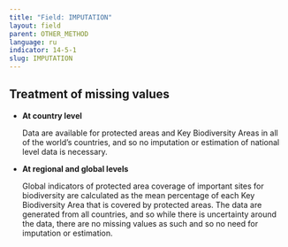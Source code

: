 ```yaml
---
title: "Field: IMPUTATION"
layout: field
parent: OTHER_METHOD
language: ru
indicator: 14-5-1
slug: IMPUTATION
---
```

## Treatment of missing values
* **At country level**

    Data are available for protected areas and Key Biodiversity Areas in all of the world’s countries, and so no imputation or estimation of national level data is necessary.
* **At regional and global levels**

    Global indicators of protected area coverage of important sites for biodiversity are calculated as the mean percentage of each Key Biodiversity Area that is covered by protected areas. The data are generated from all countries, and so while there is uncertainty around the data, there are no missing values as such and so no need for imputation or estimation.